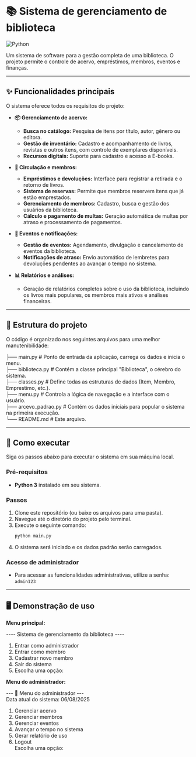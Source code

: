 # 📚 Sistema de gerenciamento de biblioteca

![Python](https://img.shields.io/badge/Python-3.x-blue.svg)

Um sistema de software para a gestão completa de uma biblioteca. O projeto permite o controle de acervo, empréstimos, membros, eventos e finanças.

---

## ✨ Funcionalidades principais

O sistema oferece todos os requisitos do projeto:

* **📦 Gerenciamento de acervo:**
    * **Busca no catálogo:** Pesquisa de itens por título, autor, gênero ou editora.
    * **Gestão de inventário:** Cadastro e acompanhamento de livros, revistas e outros itens, com controle de exemplares disponíveis.
    * **Recursos digitais:** Suporte para cadastro e acesso a E-books.

* **🔄 Circulação e membros:**
    * **Empréstimos e devoluções:** Interface para registrar a retirada e o retorno de livros.
    * **Sistema de reservas:** Permite que membros reservem itens que já estão emprestados.
    * **Gerenciamento de membros:** Cadastro, busca e gestão dos usuários da biblioteca.
    * **Cálculo e pagamento de multas:** Geração automática de multas por atraso e processamento de pagamentos.

* **📅 Eventos e notificações:**
    * **Gestão de eventos:** Agendamento, divulgação e cancelamento de eventos da biblioteca.
    * **Notificações de atraso:** Envio automático de lembretes para devoluções pendentes ao avançar o tempo no sistema.

* **📊 Relatórios e análises:**
    * Geração de relatórios completos sobre o uso da biblioteca, incluindo os livros mais populares, os membros mais ativos e análises financeiras.

---

## 📂 Estrutura do projeto

O código é organizado nos seguintes arquivos para uma melhor manutenibilidade:

├── main.py               # Ponto de entrada da aplicação, carrega os dados e inicia o menu.  
├── biblioteca.py         # Contém a classe principal "Biblioteca", o cérebro do sistema.  
├── classes.py            # Define todas as estruturas de dados (Item, Membro, Emprestimo, etc.).  
├── menu.py               # Controla a lógica de navegação e a interface com o usuário.  
├── arcevo_padrao.py      # Contém os dados iniciais para popular o sistema na primeira execução.  
└── README.md             # Este arquivo.

---

## 🚀 Como executar

Siga os passos abaixo para executar o sistema em sua máquina local.

### Pré-requisitos
* **Python 3** instalado em seu sistema.

### Passos
1.  Clone este repositório (ou baixe os arquivos para uma pasta).
2.  Navegue até o diretório do projeto pelo terminal.
3.  Execute o seguinte comando:
    ```bash
    python main.py
    ```
4.  O sistema será iniciado e os dados padrão serão carregados.

### Acesso de administrador
* Para acessar as funcionalidades administrativas, utilize a senha: `admin123`

---

## 🖥️ Demonstração de uso

**Menu principal:**

---- Sistema de gerenciamento da biblioteca ----

1. Entrar como administrador  
2. Entrar como membro  
3. Cadastrar novo membro  
4. Sair do sistema  
5. Escolha uma opção:

**Menu do administrador:**

--- 👑 Menu do administrador ---  
Data atual do sistema: 06/08/2025

1. Gerenciar acervo  
2. Gerenciar membros  
3. Gerenciar eventos  
4. Avançar o tempo no sistema  
5. Gerar relatório de uso  
6. Logout  
Escolha uma opção:

